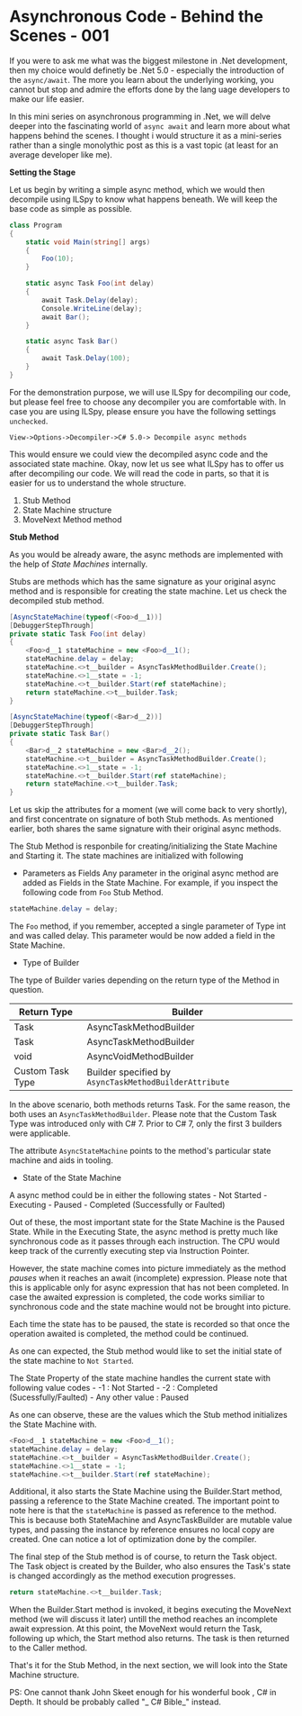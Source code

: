 # Asynchronous Code - Behind the Scenes - 001

If you were to ask me what was the biggest milestone in .Net development, then my choice would definetly be .Net 5.0 - especially the introduction of the `async/await`. The more you learn about the underlying working, you cannot but stop and admire the efforts done by the lang uage developers to make our life easier.

In this mini series on asynchronous programming in .Net, we will delve deeper into the fascinating world of `async await` and learn more about what happens behind the scenes. I thought i would structure it as a mini-series rather than a single monolythic post as this is a vast topic (at least for an average developer like me).

**Setting the Stage**

Let us begin by writing a simple async method, which we would then decompile using ILSpy to know what happens beneath. We will keep the base code as simple as possible.

```csharp
class Program
{
    static void Main(string[] args)
    {
        Foo(10);
    }

    static async Task Foo(int delay)
    {
        await Task.Delay(delay);
        Console.WriteLine(delay);
        await Bar();
    }

    static async Task Bar()
    {
        await Task.Delay(100);
    }
}
```

For the demonstration purpose, we will use ILSpy for decompiling our code, but please feel free to choose any decompiler you are comfortable with. In case you are using ILSpy, please ensure you have the following settings `unchecked`.

```
View->Options->Decompiler->C# 5.0-> Decompile async methods
```

This would ensure we could view the decompiled async code and the associated state machine. Okay, now let us see what ILSpy has to offer us after decompiling our code. We will read the code in parts, so that it is easier for us to understand the whole structure.

1. Stub Method
2. State Machine structure
3. MoveNext Method method

**Stub Method**

As you would be already aware, the async methods are implemented with the help of _State Machines_ internally.

Stubs are methods which has the same signature as your original async method and is responsible for creating the state machine. Let us check the decompiled stub method.

```csharp
[AsyncStateMachine(typeof(<Foo>d__1))]
[DebuggerStepThrough]
private static Task Foo(int delay)
{
	<Foo>d__1 stateMachine = new <Foo>d__1();
	stateMachine.delay = delay;
	stateMachine.<>t__builder = AsyncTaskMethodBuilder.Create();
	stateMachine.<>1__state = -1;
	stateMachine.<>t__builder.Start(ref stateMachine);
	return stateMachine.<>t__builder.Task;
}

[AsyncStateMachine(typeof(<Bar>d__2))]
[DebuggerStepThrough]
private static Task Bar()
{
	<Bar>d__2 stateMachine = new <Bar>d__2();
	stateMachine.<>t__builder = AsyncTaskMethodBuilder.Create();
	stateMachine.<>1__state = -1;
	stateMachine.<>t__builder.Start(ref stateMachine);
	return stateMachine.<>t__builder.Task;
}
```

Let us skip the attributes for a moment (we will come back to very shortly), and first concentrate on signature of both Stub methods. As mentioned earlier, both shares the same signature with their original async methods.

The Stub Method is responbile for creating/initializing the State Machine and Starting it. The state machines are initialized with following

- Parameters as Fields
  Any parameter in the original async method are added as Fields in the State Machine. For example, if you inspect the following code from `Foo` Stub Method.

```csharp
stateMachine.delay = delay;
```

The `Foo` method, if you remember, accepted a single parameter of Type int and was called delay. This parameter would be now added a field in the State Machine.

- Type of Builder

The type of Builder varies depending on the return type of the Method in question.

| Return Type      | Builder                                                |
| ---------------- | ------------------------------------------------------ |
| Task             | AsyncTaskMethodBuilder                                 |
| Task<TResult>    | AsyncTaskMethodBuilder<TResult>                        |
| void             | AsyncVoidMethodBuilder                                 |
| Custom Task Type | Builder specified by `AsyncTaskMethodBuilderAttribute` |

In the above scenario, both methods returns Task. For the same reason, the both uses an `AsyncTaskMethodBuilder`. Please note that the Custom Task Type was introduced only with C# 7. Prior to C# 7, only the first 3 builders were applicable.

The attribute `AsyncStateMachine` points to the method's particular state machine and aids in tooling.

- State of the State Machine

A async method could be in either the following states - Not Started - Executing - Paused - Completed (Successfully or Faulted)

Out of these, the most important state for the State Machine is the Paused State. While in the Executing State, the async method is pretty much like synchronous code as it passes through each instruction. The CPU would keep track of the currently executing step via Instruction Pointer.

However, the state machine comes into picture immediately as the method _pauses_ when it reaches an await (incomplete) expression. Please note that this is applicable only for async expression that has not been completed. In case the awaited expression is completed, the code works similiar to synchronous code and the state machine would not be brought into picture.

Each time the state has to be paused, the state is recorded so that once the operation awaited is completed, the method could be continued.

As one can expected, the Stub method would like to set the initial state of the state machine to `Not Started`.

The State Property of the state machine handles the current state with following value codes - -1 : Not Started - -2 : Completed (Sucessfully/Faulted) - Any other value : Paused

As one can observe, these are the values which the Stub method initializes the State Machine with.

```csharp
<Foo>d__1 stateMachine = new <Foo>d__1();
stateMachine.delay = delay;
stateMachine.<>t__builder = AsyncTaskMethodBuilder.Create();
stateMachine.<>1__state = -1;
stateMachine.<>t__builder.Start(ref stateMachine);
```

Additional, it also starts the State Machine using the Builder.Start method, passing a reference to the State Machine created. The important point to note here is that the `stateMachine` is passed as reference to the method. This is because both StateMachine and AsyncTaskBuilder are mutable value types, and passing the instance by reference ensures no local copy are created. One can notice a lot of optimization done by the compiler.

The final step of the Stub method is of course, to return the Task object. The Task object is created by the Builder, who also ensures the Task's state is changed accordingly as the method execution progresses.

```csharp
return stateMachine.<>t__builder.Task;
```

When the Builder.Start method is invoked, it begins executing the MoveNext method (we will discuss it later) untill the method reaches an incomplete await expression. At this point, the MoveNext would return the Task, following up which, the Start method also returns. The task is then returned to the Caller method.

That's it for the Stub Method, in the next section, we will look into the State Machine structure.

PS: One cannot thank John Skeet enough for his wonderful book , C# in Depth. It should be probably called "_ C# Bible_" instead.
